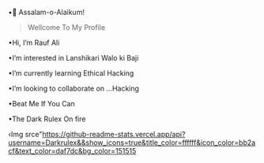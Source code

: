 •💓 Assalam-o-Alaikum!

> Wellcome To My Profile

•Hi, I’m Rauf Ali

•I’m interested in Lanshikari Walo ki Baji

•I’m currently learning Ethical Hacking

•I’m looking to collaborate on ...Hacking

•Beat Me If You Can

•The Dark Rulex On fire


‹Img srce"https://github-readme-stats.vercel.app/api?username=Darkrulex&&show_icons=true&title_color=ffffff&icon_color=bb2acf&text_color=daf7dc&bg_color=151515
